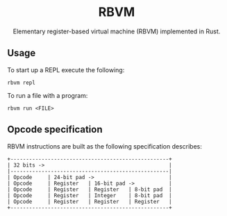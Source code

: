 <h1 align="center">RBVM</h1>

<p align=center>Elementary register-based virtual machine (RBVM) implemented in Rust.</p>

## Usage

To start up a REPL execute the following:
```shell
rbvm repl
```
To run a file with a program:
```shell
rbvm run <FILE>
```

## Opcode specification

RBVM instructions are built as the following specification describes:
```
+---------------------------------------------------+
| 32 bits ->                                        |
|---------------------------------------------------|
| Opcode     | 24-bit pad ->                        |
| Opcode     | Register   | 16-bit pad ->           |
| Opcode     | Register   | Register   | 8-bit pad  |
| Opcode     | Register   | Integer    | 8-bit pad  |
| Opcode     | Register   | Register   | Register   |
+---------------------------------------------------+
```
